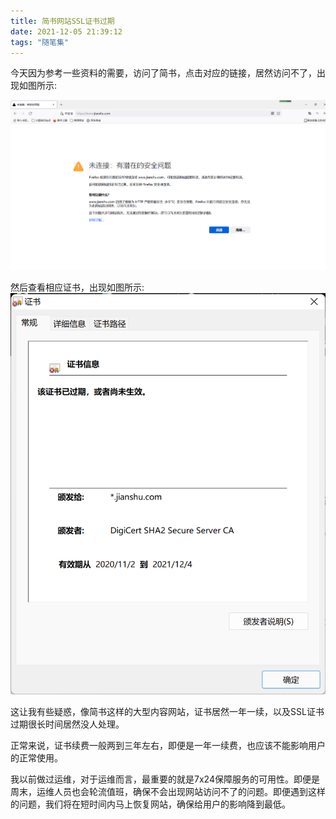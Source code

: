 ```yaml
---
title: 简书网站SSL证书过期
date: 2021-12-05 21:39:12
tags: "随笔集"
---
```


今天因为参考一些资料的需要，访问了简书，点击对应的链接，居然访问不了，出现如图所示:
<!--more-->
![图一](简书网站SSL证书过期/简书01.png)

然后查看相应证书，出现如图所示:
![图一](简书网站SSL证书过期/简书02.png)

这让我有些疑惑，像简书这样的大型内容网站，证书居然一年一续，以及SSL证书过期很长时间居然没人处理。

正常来说，证书续费一般两到三年左右，即便是一年一续费，也应该不能影响用户的正常使用。

我以前做过运维，对于运维而言，最重要的就是7x24保障服务的可用性。即便是周末，运维人员也会轮流值班，确保不会出现网站访问不了的问题。即便遇到这样的问题，我们将在短时间内马上恢复网站，确保给用户的影响降到最低。



